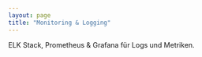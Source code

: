 ```yaml
---
layout: page
title: "Monitoring & Logging"
---
```


ELK Stack, Prometheus & Grafana für Logs und Metriken.
